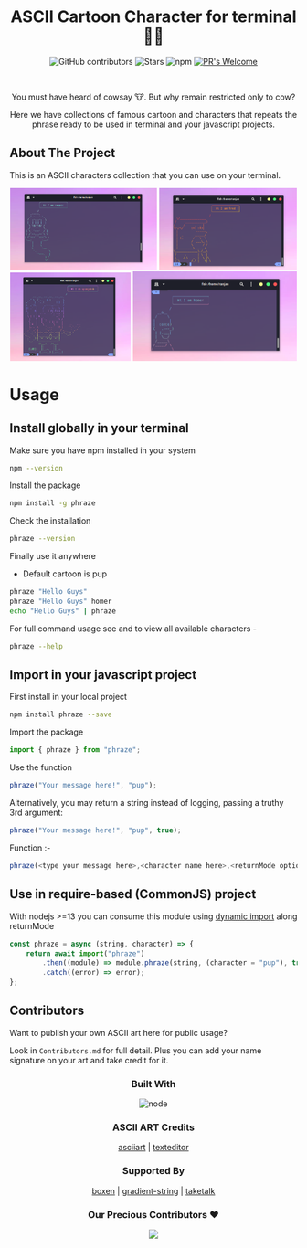 <h1 align="center">ASCII Cartoon Character for terminal 👨‍💻</h3>

<div align="center">

![GitHub contributors](https://img.shields.io/github/contributors/Serjeel-Ranjan-911/ASCII-Art-Cartoon-CLI?style=for-the-badge)
![Stars](https://img.shields.io/github/stars/Serjeel-Ranjan-911/ASCII-Art-Cartoon-CLI?style=for-the-badge)
![npm](https://img.shields.io/npm/dt/phraze?color=%23CB3837&label=Downloads%20on%20NPM&logo=npm&logoColor=%23CB3837&style=for-the-badge)
[![PR's Welcome](https://img.shields.io/badge/PRs-welcome-yellow.svg?style=for-the-badge)](http://makeapullrequest.com)

</div>

<br />
<div align="center">
  
  <p align="center">
    You must have heard of cowsay 🐮. But why remain restricted only to cow?
  </p>
    
  <p align="center">
    Here we have collections of famous cartoon and characters that repeats the phrase ready to be used in terminal and your javascript projects.
  </p>
</div>

<!-- ABOUT THE PROJECT -->

## About The Project

This is an ASCII characters collection that you can use on your terminal.

<p align="center"> 
    <img width="51%" src="./Extra/casper.png" alt="screenshot">
    <img width="48%" src="./Extra/fred.png" alt="screenshot">
    <img width="42%" src="./Extra/spongebob.png" alt="screenshot">
    <img width="57%" src="./Extra/homer.png" alt="screenshot">
</p>

# Usage

## Install globally in your terminal

Make sure you have npm installed in your system

```sh
npm --version
```

Install the package

```sh
npm install -g phraze
```

Check the installation

```sh
phraze --version
```

Finally use it anywhere

- Default cartoon is pup

```sh
phraze "Hello Guys"
phraze "Hello Guys" homer
echo "Hello Guys" | phraze
```

For full command usage see and to view all available characters -

```sh
phraze --help
```

## Import in your javascript project

First install in your local project

```sh
npm install phraze --save
```

Import the package

```js
import { phraze } from "phraze";
```

Use the function

```js
phraze("Your message here!", "pup");
```

Alternatively, you may return a string instead of logging, passing a truthy 3rd argument:

```js
phraze("Your message here!", "pup", true);
```

Function :-

```js
phraze(<type your message here>,<character name here>,<returnMode optional boolean>)
```

## Use in require-based (CommonJS) project

With nodejs >=13 you can consume this module using [dynamic import](https://developer.mozilla.org/en-US/docs/Web/JavaScript/Reference/Statements/import#dynamic_imports) along returnMode

```javascript
const phraze = async (string, character) => {
	return await import("phraze")
		.then((module) => module.phraze(string, (character = "pup"), true))
		.catch((error) => error);
};
```

## Contributors

Want to publish your own ASCII art here for public usage?

Look in `Contributors.md` for full detail. Plus you can add your name signature on your art and take credit for it.

<h3 align="center">Built With</h3>

<p align="center"> 
    <img src="https://img.shields.io/badge/node.js-6DA55F?style=for-the-badge&logo=node.js&logoColor=white" alt="node">
</p>

<h3 align="center">ASCII ART Credits</h3>

<div align="center">

[asciiart](https://www.asciiart.eu/) |
[texteditor](https://texteditor.com/gallery/)

</div>

<h3 align="center">Supported By</h3>
<div align="center">

[boxen](https://github.com/boxen) |
[gradient-string](https://github.com/bokub/gradient-string) |
[taketalk](https://github.com/stephenplusplus/taketalk)

</div>

<div align="center">

  <h3>Our Precious Contributors ❤️</h3>
  <a href="https://github.com/Serjeel-Ranjan-911/ASCII-Art-Cartoon-CLI/graphs/contributors">
  <img src="https://contrib.rocks/image?repo=Serjeel-Ranjan-911/ASCII-Art-Cartoon-CLI" />
  </a>
</div>
